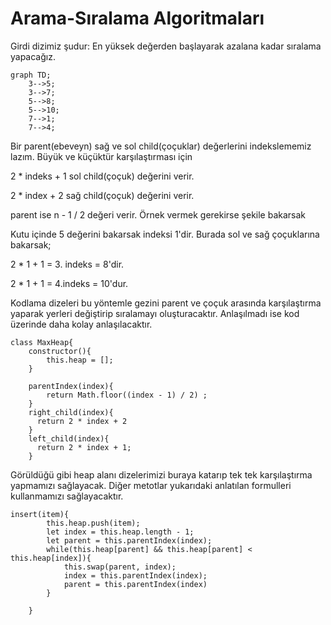 # Arama-Sıralama Algoritmaları
Girdi dizimiz şudur: En yüksek değerden başlayarak azalana kadar sıralama yapacağız.
```mermaid
graph TD;
    3-->5;
    3-->7;
    5-->8;
    5-->10;
    7-->1;
    7-->4;
```
Bir parent(ebeveyn) sağ ve sol child(çoçuklar) değerlerini indekslememiz lazım. Büyük ve küçüktür karşılaştırması için

2 * indeks + 1 sol child(çoçuk) değerini verir.

2 * index +  2 sağ child(çoçuk) değerini verir.

parent ise n - 1 / 2 değeri verir. Örnek vermek gerekirse şekile bakarsak

Kutu içinde 5 değerini bakarsak indeksi 1'dir. Burada sol ve sağ çoçuklarına bakarsak;

2 * 1 + 1 = 3. indeks = 8'dir.

2 * 1 + 1 = 4.indeks = 10'dur.

Kodlama dizeleri bu yöntemle gezini parent ve çoçuk arasında karşılaştırma yaparak yerleri değiştirip sıralamayı oluşturacaktır. Anlaşılmadı ise kod
üzerinde daha kolay anlaşılacaktır.


```
class MaxHeap{
    constructor(){
        this.heap = [];
    }

    parentIndex(index){
        return Math.floor((index - 1) / 2) ;
    }
    right_child(index){
      return 2 * index + 2
    }
    left_child(index){
      return 2 * index + 1;
    }
```
Görüldüğü gibi heap alanı dizelerimizi buraya katarıp tek tek karşılaştırma yapmamızı sağlayacak. Diğer metotlar yukarıdaki anlatılan formulleri kullanmamızı sağlayacaktır.

```
insert(item){
        this.heap.push(item);
        let index = this.heap.length - 1;
        let parent = this.parentIndex(index);
        while(this.heap[parent] && this.heap[parent] < this.heap[index]){
            this.swap(parent, index);
            index = this.parentIndex(index);
            parent = this.parentIndex(index)
        }
        
    }

```
